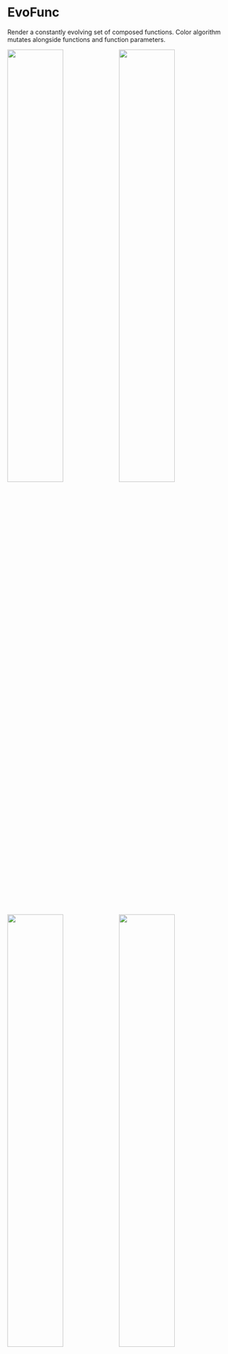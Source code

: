 # EvoFunc

Render a constantly evolving set of composed functions. Color algorithm mutates alongside functions and function parameters.

<img src="https://raw.githubusercontent.com/kennycason/evofunc/refs/heads/main/samples/iteration_1728715656_0.png" width="50%"/><img src="https://raw.githubusercontent.com/kennycason/evofunc/refs/heads/main/samples/iteration_1728722276_200.png" width="50%"/>
<img src="https://raw.githubusercontent.com/kennycason/evofunc/refs/heads/main/samples/iteration_1728722000_2200.png" width="50%"/><img src="https://raw.githubusercontent.com/kennycason/evofunc/refs/heads/main/samples/iteration_1728721472_0.png" width="50%"/>
<img src="https://raw.githubusercontent.com/kennycason/evofunc/refs/heads/main/samples/iteration_1728718403_100.png" width="50%"/><img src="https://raw.githubusercontent.com/kennycason/evofunc/refs/heads/main/samples/iteration_1728722420_100.png" width="50%"/>
<img src="https://raw.githubusercontent.com/kennycason/evofunc/refs/heads/main/samples/iteration_1729313889_89.png" width="50%"/><img src="https://raw.githubusercontent.com/kennycason/evofunc/refs/heads/main/samples/iteration_1729313922_307.png" width="50%"/>
<img src="https://raw.githubusercontent.com/kennycason/evofunc/refs/heads/main/samples/iteration_1729317878_860.png" width="50%"/><img src="https://raw.githubusercontent.com/kennycason/evofunc/refs/heads/main/samples/iteration_1729317832_592.png" width="50%"/>
<img src="https://raw.githubusercontent.com/kennycason/evofunc/refs/heads/main/samples/iteration_1728720385_700.png" width="50%"/><img src="https://raw.githubusercontent.com/kennycason/evofunc/refs/heads/main/samples/iteration_1728973553_4000.png" width="50%"/>
<img src="https://raw.githubusercontent.com/kennycason/evofunc/refs/heads/main/samples/iteration_1728973332_1900.png" width="50%"/><img src="https://raw.githubusercontent.com/kennycason/evofunc/refs/heads/main/samples/iteration_1728973458_3100.png" width="50%"/>
<img src="https://raw.githubusercontent.com/kennycason/evofunc/refs/heads/main/samples/iteration_1729109758_100.png" width="50%"/><img src="https://raw.githubusercontent.com/kennycason/evofunc/refs/heads/main/samples/iteration_1729109803_200.png" width="50%"/>
<img src="https://raw.githubusercontent.com/kennycason/evofunc/refs/heads/main/samples/iteration_1729226408_6939.png" width="50%"/><img src="https://raw.githubusercontent.com/kennycason/evofunc/refs/heads/main/samples/iteration_1729228963_190.png" width="50%"/>
<img src="https://raw.githubusercontent.com/kennycason/evofunc/refs/heads/main/samples/iteration_1729229357_1980.png" width="50%"/><img src="https://raw.githubusercontent.com/kennycason/evofunc/refs/heads/main/samples/iteration_1729229465_2430.png" width="50%"/>
<img src="https://raw.githubusercontent.com/kennycason/evofunc/refs/heads/main/samples/iteration_1729229879_4040.png" width="50%"/><img src="https://raw.githubusercontent.com/kennycason/evofunc/refs/heads/main/samples/iteration_1729232157_760.png" width="50%"/>

## Dev Log Videos

- https://www.youtube.com/watch?v=bDJs5xCmJcs&list=PLyq8DV4jEYwMjysUxwj8uX9dDQvXjUGIG

## Images to Video

`ffmpeg -framerate 8 -pattern_type glob -i "*.png" -vf "scale=1280:720,fps=8" -c:v libx264 -b:v 5000k -crf 16 -pix_fmt yuv420p functions.mp4`
